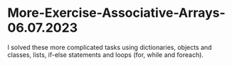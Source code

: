 # More-Exercise-Associative-Arrays-06.07.2023
I solved these more complicated tasks using dictionaries, objects and classes, lists, if-else statements and loops (for, while and foreach).
